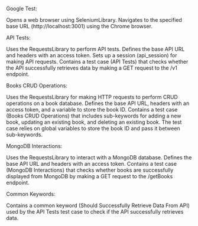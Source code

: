 Google Test:

Opens a web browser using SeleniumLibrary.
Navigates to the specified base URL (http://localhost:3001) using the Chrome browser.

API Tests:

Uses the RequestsLibrary to perform API tests.
Defines the base API URL and headers with an access token.
Sets up a session (api_session) for making API requests.
Contains a test case (API Tests) that checks whether the API successfully retrieves data by making a GET request to the /v1 endpoint.


Books CRUD Operations:

Uses the RequestsLibrary for making HTTP requests to perform CRUD operations on a book database.
Defines the base API URL, headers with an access token, and a variable to store the book ID.
Contains a test case (Books CRUD Operations) that includes sub-keywords for adding a new book, updating an existing book, and deleting an existing book.
The test case relies on global variables to store the book ID and pass it between sub-keywords.


MongoDB Interactions:

Uses the RequestsLibrary to interact with a MongoDB database.
Defines the base API URL and headers with an access token.
Contains a test case (MongoDB Interactions) that checks whether books are successfully displayed from MongoDB by making a GET request to the /getBooks endpoint.


Common Keywords:

Contains a common keyword (Should Successfully Retrieve Data From API) used by the API Tests test case to check if the API successfully retrieves data.
